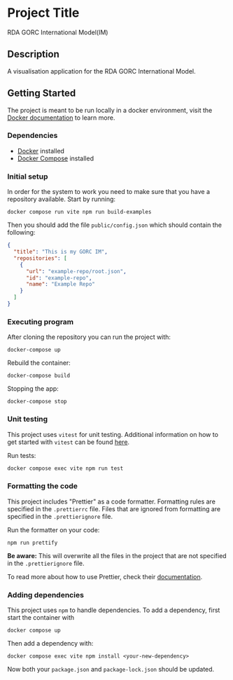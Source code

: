 # Project Title

RDA GORC International Model(IM)

## Description

A visualisation application for the RDA GORC International Model.

## Getting Started

The project is meant to be run locally in a docker environment, visit the [Docker documentation](https://docs.docker.com/get-started/) to learn more.

### Dependencies

- [Docker](https://www.docker.com/) installed
- [Docker Compose](https://docs.docker.com/compose/) installed

### Initial setup

In order for the system to work you need to make sure that you have a repository available. Start by running:

```
docker compose run vite npm run build-examples
```

Then you should add the file `public/config.json` which should contain the following:

```json
{
  "title": "This is my GORC IM",
  "repositories": [
    {
      "url": "example-repo/root.json",
      "id": "example-repo",
      "name": "Example Repo"
    }
  ]
}
```

### Executing program

After cloning the repository you can run the project with:

```
docker-compose up
```

Rebuild the container:

```
docker-compose build
```

Stopping the app:

```
docker-compose stop
```

### Unit testing

This project uses `vitest` for unit testing. Additional information on how to get started with `vitest` can be found [here](https://vitest.dev/guide/).

Run tests:

```sh
docker compose exec vite npm run test
```

### Formatting the code

This project includes "Prettier" as a code formatter. Formatting rules are specified in the `.prettierrc` file. Files that are ignored from formatting are specified in the `.prettierignore` file.

Run the formatter on your code:

```
npm run prettify
```

**Be aware:** This will overwrite all the files in the project that are not specified in the `.prettierignore` file.

To read more about how to use Prettier, check their [documentation](https://prettier.io/docs/).

### Adding dependencies

This project uses `npm` to handle dependencies. To add a dependency, first start the container with

```
docker compose up
```

Then add a dependency with:

```
docker compose exec vite npm install <your-new-dependency>
```

Now both your `package.json` and `package-lock.json` should be updated.

<!-- ## License

This project is licensed under the [NAME HERE] License - see the LICENSE.md file for details

## Acknowledgments

Inspiration, code snippets, etc.-->
